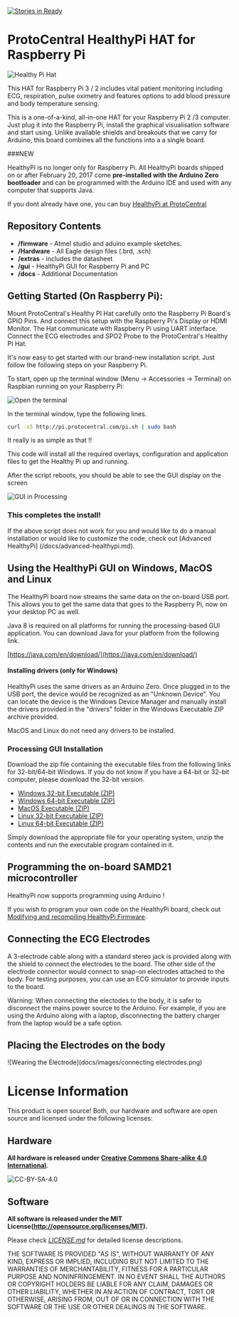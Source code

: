 [![Stories in Ready](https://badge.waffle.io/Protocentral/HealthyPi.png?label=ready&title=Ready)](https://waffle.io/Protocentral/HealthyPi)
# ProtoCentral HealthyPi HAT for Raspberry Pi

![Healthy Pi Hat](docs/images/healthypi-hat.jpg)

This HAT for Raspberry Pi 3 / 2 includes vital patient monitoring including ECG, respiration, pulse oximetry and features options to add blood pressure and body temperature sensing.

This is a one-of-a-kind, all-in-one HAT for your Raspberry Pi 2 /3 computer. Just plug it into the Raspberry Pi, install the graphical visualisation software and start using. Unlike available shields and breakouts that we carry for Arduino, this board combines all the functions into a a single board.

###NEW

HealthyPi is no longer only for Raspberry Pi. All HealthyPi boards shipped on or after February 20, 2017 come **pre-installed with the Arduino Zero bootloader** and can be programmed with the Arduino IDE and used with any computer that supports Java. 

If you dont already have one, you can buy [HealthyPi at ProtoCentral](https://www.protocentral.com/healthypi)

Repository Contents
-------------------
* **/firmware** - Atmel studio  and aduino example sketches.
* **/Hardware** - All Eagle design files (.brd, .sch)
* **/extras** - includes the datasheet
* **/gui** - HealthyPi GUI for Raspberry Pi and PC
* **/docs** - Additional Documentation

Getting Started (On Raspberry Pi):
----------------------------------

Mount ProtoCentral's Healthy PI Hat carefully onto the Raspberry Pi Board's GPIO Pins. And connect this setup with the Raspberry Pi's Display or HDMI Monitor. The Hat communicate with Raspberry Pi using UART interface. Connect the ECG electrodes and SPO2 Probe to the ProtoCentral's Healthy PI Hat.

It's now easy to get started with our brand-new installation script. Just follow the following steps on your Raspberry Pi.

To start, open up the terminal window (Menu -> Accessories -> Terminal) on Raspbian running on your Raspberry Pi:

![Open the terminal](docs/images/terminal.jpg)

In the terminal window, type the following lines. 

```bash
curl -sS http://pi.protocentral.com/pi.sh | sudo bash
```

It really is as simple as that !!

This code will install all the required overlays, configuration and application files to get the Healthy Pi up and running.

After the script reboots, you should be able to see the GUI display on the screen

![GUI in Processing](docs/images/healthypi-screen.png)

### This completes the install!

If the above script does not work for you and would like to do a manual installation or would like to customize the code, check out [Advanced HealthyPi] (/docs/advanced-healthypi.md).

Using the HealthyPi GUI on Windows, MacOS and Linux
---------------------------------------------------
The HealthyPi board now streams the same data on the on-board USB port. This allows you to get the same data that goes to the Raspberry Pi, now on your desktop PC as well. 

Java 8 is required on all platforms for running the processing-based GUI application. You can download Java for your platform from the following link.

[https://java.com/en/download/](https://java.com/en/download/)

#### Installing drivers (only for Windows)

HealthyPi uses the same drivers as an Arduino Zero. Once plugged in to the USB port, the device would be recognized as an "Unknown Device". You can locate the device is the Windows Device Manager and manually install the drivers provided in the "drivers" folder in the Windows Executable ZIP archive provided.

MacOS and Linux do not need any drivers to be installed.

### Processing GUI Installation

Download the zip file containing the executable files from the following links for 32-bit/64-bit Windows. If you do not know if you have a 64-bit or 32-bit computer, please download the 32-bit version.

* [Windows 32-bit Executable (ZIP)](https://github.com/Protocentral/HealthyPi/releases/download/v0.2/healthypi_gui_win32.zip)
* [Windows 64-bit Executable (ZIP)](https://github.com/Protocentral/HealthyPi/releases/download/v0.2/healthypi_gui_win64.zip)
* [MacOS Executable (ZIP)](https://github.com/Protocentral/HealthyPi/releases/download/v0.2/healthypi_gui_macos.zip)
* [Linux 32-bit Executable (ZIP)](https://github.com/Protocentral/HealthyPi/releases/download/v0.2/healthypi_gui_linux32.zip)
* [Linux 64-bit Executable (ZIP)](https://github.com/Protocentral/HealthyPi/releases/download/v0.2/healthypi_gui_linux64.zip)

Simply download the appropriate file for your operating system, unzip the contents and run the executable program contained in it. 

Programming the on-board SAMD21 microcontroller
--------------------------------------------------

HealthyPi now supports programming using Arduino ! 

If you wish to program your own code on the HealthyPi board, check out [Modifying and recompiling HealthyPi Firmware](/docs/recompiling-firmware.md).

Connecting the ECG Electrodes
------------------------------
 A 3-electrode cable along with a standard stereo jack is provided along with the shield to connect the electrodes to the  board. 
 The other side of the electrode connector would connect to snap-on electrodes attached to the body. For testing purposes,    you can use an ECG simulator to provide inputs to the board. 

 Warning:
 When connecting the electodes to the body, it is safer to disconnect the mains power source to the Arduino. For example, if  you are using the Arduino along with a laptop, disconnecting the battery charger from the laptop would be a safe option.
 
Placing the Electrodes on the body
---------------------------------
![Wearing the Electrode](docs/images/connecting electrodes.png)


License Information
===================

This product is open source! Both, our hardware and software are open source and licensed under the following licenses:

Hardware
---------

**All hardware is released under [Creative Commons Share-alike 4.0 International](http://creativecommons.org/licenses/by-sa/4.0/).**

![CC-BY-SA-4.0](https://i.creativecommons.org/l/by-sa/4.0/88x31.png)

Software
--------

**All software is released under the MIT License(http://opensource.org/licenses/MIT).**

Please check [*LICENSE.md*](LICENSE.md) for detailed license descriptions.

THE SOFTWARE IS PROVIDED "AS IS", WITHOUT WARRANTY OF ANY KIND, EXPRESS OR
IMPLIED, INCLUDING BUT NOT LIMITED TO THE WARRANTIES OF MERCHANTABILITY,
FITNESS FOR A PARTICULAR PURPOSE AND NONINFRINGEMENT. IN NO EVENT SHALL THE
AUTHORS OR COPYRIGHT HOLDERS BE LIABLE FOR ANY CLAIM, DAMAGES OR OTHER
LIABILITY, WHETHER IN AN ACTION OF CONTRACT, TORT OR OTHERWISE, ARISING FROM,
OUT OF OR IN CONNECTION WITH THE SOFTWARE OR THE USE OR OTHER DEALINGS IN THE
SOFTWARE.
